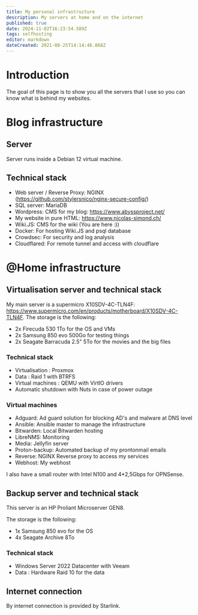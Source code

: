 ```yaml
---
title: My personal infrastructure
description: My servers at home and on the internet
published: true
date: 2024-11-02T16:23:54.589Z
tags: selfhosting
editor: markdown
dateCreated: 2021-08-25T14:14:46.868Z
---
```


# Introduction
The goal of this page is to show you all the servers that I use so you can know what is behind my websites.


# Blog infrastructure

## Server

Server runs inside a Debian 12 virtual machine.


## Technical stack

- Web server / Reverse Proxy: NGINX (https://github.com/stylersnico/nginx-secure-config/)
- SQL server: MariaDB
- Wordpress: CMS for my blog: https://www.abyssproject.net/
- My website in pure HTML: https://www.nicolas-simond.ch/
- Wiki.JS: CMS for the wiki (You are here :))
- Docker: For hosting Wiki.JS and psql database
- Crowdsec: For security and log analysis
- Cloudflared: For remote tunnel and access with cloudflare


# @Home infrastructure

## Virtualisation server and technical stack
My main server is a supermicro X10SDV-4C-TLN4F: https://www.supermicro.com/en/products/motherboard/X10SDV-4C-TLN4F.
The storage is the following: 
- 2x Firecuda 530 1To for the OS and VMs
- 2x Samsung 850 evo 500Go for testing things
- 2x Seagate Barracuda 2.5" 5To for the movies and the big files

### Technical stack

- Virtualisation : Proxmox
- Data : Raid 1 with BTRFS
- Virtual machines : QEMU with VirtIO drivers
- Automatic shutdown with Nuts in case of power outage

### Virtual machines

- Adguard: Ad guard solution for blocking AD's and malware at DNS level
- Ansible: Ansible master to manage the infrastructure
- Bitwarden: Local Bitwarden hosting
- LibreNMS: Monitoring
- Media: Jellyfin server
- Proton-backup: Automated backup of my prontonmail emails
- Reverse: NGINX Reverse proxy to access my services
- Webhost: My webhost

I also have a small router with Intel N100 and 4*2,5Gbps for OPNSense.

## Backup server and technical stack

This server is an HP Proliant Microserver GEN8.

The storage is the following: 
- 1x Samsung 850 evo for the OS
- 4x Seagate Archive 8To

### Technical stack

- Windows Server 2022 Datacenter with Veeam
- Data : Hardware Raid 10 for the data


## Internet connection

By internet connection is provided by Starlink.